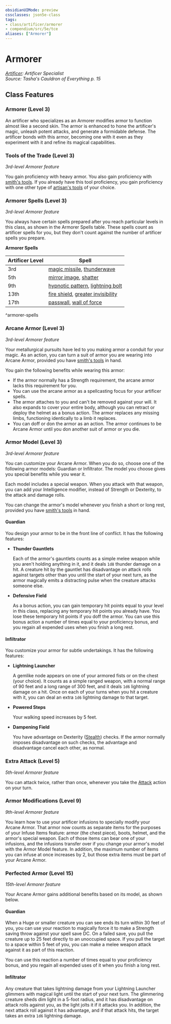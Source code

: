 ```yaml
---
obsidianUIMode: preview
cssclasses: json5e-class
tags:
- class/artificer/armorer
- compendium/src/5e/tce
aliases: ["Armorer"]
---
```

# Armorer
*[Artificer](artificer-tce.md): Artificer Specialist*  
*Source: Tasha's Cauldron of Everything p. 15*  


## Class Features

### Armorer (Level 3)

An artificer who specializes as an Armorer modifies armor to function almost like a second skin. The armor is enhanced to hone the artificer's magic, unleash potent attacks, and generate a formidable defense. The artificer bonds with this armor, becoming one with it even as they experiment with it and refine its magical capabilities.

### Tools of the Trade (Level 3)

*3rd-level Armorer feature*

You gain proficiency with heavy armor. You also gain proficiency with [smith's tools](/compendium/items/smiths-tools.md). If you already have this tool proficiency, you gain proficiency with one other type of [artisan's tools](/compendium/items/artisans-tools.md) of your choice.

### Armorer Spells (Level 3)

*3rd-level Armorer feature*

You always have certain spells prepared after you reach particular levels in this class, as shown in the Armorer Spells table. These spells count as artificer spells for you, but they don't count against the number of artificer spells you prepare.

**Armorer Spells**

| Artificer Level | Spell |
|-----------------|-------|
| 3rd | [magic missile](/compendium/spells/magic-missile.md), [thunderwave](/compendium/spells/thunderwave.md) |
| 5th | [mirror image](/compendium/spells/mirror-image.md), [shatter](/compendium/spells/shatter.md) |
| 9th | [hypnotic pattern](/compendium/spells/hypnotic-pattern.md), [lightning bolt](/compendium/spells/lightning-bolt.md) |
| 13th | [fire shield](/compendium/spells/fire-shield.md), [greater invisibility](/compendium/spells/greater-invisibility.md) |
| 17th | [passwall](/compendium/spells/passwall.md), [wall of force](/compendium/spells/wall-of-force.md) |
^armorer-spells

### Arcane Armor (Level 3)

*3rd-level Armorer feature*

Your metallurgical pursuits have led to you making armor a conduit for your magic. As an action, you can turn a suit of armor you are wearing into Arcane Armor, provided you have [smith's tools](/compendium/items/smiths-tools.md) in hand.

You gain the following benefits while wearing this armor:

- If the armor normally has a Strength requirement, the arcane armor lacks this requirement for you.  
- You can use the arcane armor as a spellcasting focus for your artificer spells.  
- The armor attaches to you and can't be removed against your will. It also expands to cover your entire body, although you can retract or deploy the helmet as a bonus action. The armor replaces any missing limbs, functioning identically to a limb it replaces.  
- You can doff or don the armor as an action. The armor continues to be Arcane Armor until you don another suit of armor or you die.  

### Armor Model (Level 3)

*3rd-level Armorer feature*

You can customize your Arcane Armor. When you do so, choose one of the following armor models: Guardian or Infiltrator. The model you choose gives you special benefits while you wear it.

Each model includes a special weapon. When you attack with that weapon, you can add your Intelligence modifier, instead of Strength or Dexterity, to the attack and damage rolls.

You can change the armor's model whenever you finish a short or long rest, provided you have [smith's tools](/compendium/items/smiths-tools.md) in hand.

#### Guardian

You design your armor to be in the front line of conflict. It has the following features:

- **Thunder Gauntlets**  

    Each of the armor's gauntlets counts as a simple melee weapon while you aren't holding anything in it, and it deals `1d8` thunder damage on a hit. A creature hit by the gauntlet has disadvantage on attack rolls against targets other than you until the start of your next turn, as the armor magically emits a distracting pulse when the creature attacks someone else.  

- **Defensive Field**  

    As a bonus action, you can gain temporary hit points equal to your level in this class, replacing any temporary hit points you already have. You lose these temporary hit points if you doff the armor. You can use this bonus action a number of times equal to your proficiency bonus, and you regain all expended uses when you finish a long rest.  

#### Infiltrator

You customize your armor for subtle undertakings. It has the following features:

- **Lightning Launcher**  

    A gemlike node appears on one of your armored fists or on the chest (your choice). It counts as a simple ranged weapon, with a normal range of 90 feet and a long range of 300 feet, and it deals `1d6` lightning damage on a hit. Once on each of your turns when you hit a creature with it, you can deal an extra `1d6` lightning damage to that target.  

- **Powered Steps**  

    Your walking speed increases by 5 feet.  

- **Dampening Field**  

    You have advantage on Dexterity ([Stealth](/compendium/rules/skills.md#Stealth)) checks. If the armor normally imposes disadvantage on such checks, the advantage and disadvantage cancel each other, as normal.  

### Extra Attack (Level 5)

*5th-level Armorer feature*

You can attack twice, rather than once, whenever you take the [Attack](/compendium/rules/actions.md#Attack) action on your turn.

### Armor Modifications (Level 9)

*9th-level Armorer feature*

You learn how to use your artificer infusions to specially modify your Arcane Armor. That armor now counts as separate items for the purposes of your Infuse Items feature: armor (the chest piece), boots, helmet, and the armor's special weapon. Each of those items can bear one of your infusions, and the infusions transfer over if you change your armor's model with the Armor Model feature. In addition, the maximum number of items you can infuse at once increases by 2, but those extra items must be part of your Arcane Armor.

### Perfected Armor (Level 15)

*15th-level Armorer feature*

Your Arcane Armor gains additional benefits based on its model, as shown below.

#### Guardian

When a Huge or smaller creature you can see ends its turn within 30 feet of you, you can use your reaction to magically force it to make a Strength saving throw against your spell save DC. On a failed save, you pull the creature up to 25 feet directly to an unoccupied space. If you pull the target to a space within 5 feet of you, you can make a melee weapon attack against it as part of this reaction.

You can use this reaction a number of times equal to your proficiency bonus, and you regain all expended uses of it when you finish a long rest.

#### Infiltrator

Any creature that takes lightning damage from your Lightning Launcher glimmers with magical light until the start of your next turn. The glimmering creature sheds dim light in a 5-foot radius, and it has disadvantage on attack rolls against you, as the light jolts it if it attacks you. In addition, the next attack roll against it has advantage, and if that attack hits, the target takes an extra `1d6` lightning damage.